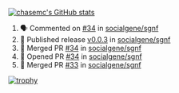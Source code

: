 [![chasemc's GitHub stats](https://github-readme-stats.vercel.app/api?username=chasemc)](https://github.com/anuraghazra/github-readme-stats)


<!--START_SECTION:activity-->
1. 🗣 Commented on [#34](https://github.com/socialgene/sgnf/issues/34) in [socialgene/sgnf](https://github.com/socialgene/sgnf)
2. 🚀 Published release [v0.0.3](https://github.com/v0.0.3) in [socialgene/sgnf](https://github.com/socialgene/sgnf)
3. 🎉 Merged PR [#34](https://github.com/socialgene/sgnf/pull/34) in [socialgene/sgnf](https://github.com/socialgene/sgnf)
4. 💪 Opened PR [#34](https://github.com/socialgene/sgnf/pull/34) in [socialgene/sgnf](https://github.com/socialgene/sgnf)
5. 🎉 Merged PR [#33](https://github.com/socialgene/sgnf/pull/33) in [socialgene/sgnf](https://github.com/socialgene/sgnf)
<!--END_SECTION:activity-->
[![trophy](https://github-profile-trophy.vercel.app/?username=chasemc)](https://github.com/ryo-ma/github-profile-trophy)

